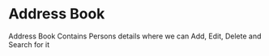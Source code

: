 # Address Book
Address Book Contains Persons details where we can Add, Edit, Delete and Search for it